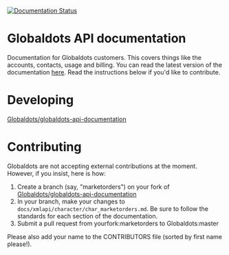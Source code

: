 [![Documentation Status](https://readthedocs.org/projects/globaldots-api-documentation/badge/?version=latest)](https://globaldots-api-documentation.readthedocs.io/en/latest/)

# Globaldots API documentation
Documentation for Globaldots customers. This covers things like the accounts, contacts, usage and billing. You can read the latest version of the documentation [here](https://globaldots-api-documentation.readthedocs.io/en/latest/).
Read the instructions below if you'd like to contribute.

# Developing
[Globaldots/globaldots-api-documentation](https://github.com/Globaldots/globaldots-api-documentation)

# Contributing
Globaldots are not accepting external contributions at the moment. However, if you insist, here is how: 

1. Create a branch (say, "marketorders") on your fork of [Globaldots/globaldots-api-documentation](https://github.com/Globaldots/globaldots-api-documentation)
2. In your branch, make your changes to `docs/xmlapi/character/char_marketorders.md`.  Be sure to follow the standards for each section of the documentation.
3. Submit a pull request from yourfork:marketorders to Globaldots:master

Please also add your name to the CONTRIBUTORS file (sorted by first name please!).
